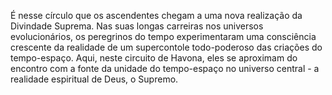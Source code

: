 ﻿É nesse círculo que os ascendentes chegam a uma nova realização da Divindade Suprema. Nas suas longas carreiras nos universos evolucionários, os peregrinos do tempo experimentaram uma consciência crescente da realidade de um supercontole todo-poderoso das criações do tempo-espaço. Aqui, neste circuito de Havona, eles se aproximam do encontro com a fonte da unidade do tempo-espaço no universo central - a realidade espiritual de Deus, o Supremo.